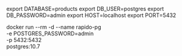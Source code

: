 export DATABASE=products
export DB_USER=postgres
export DB_PASSWORD=admin
export HOST=localhost
export PORT=5432

docker run --rm -d --name rapido-pg \
     -e POSTGRES_PASSWORD=admin \
     -p 5432:5432 \
     postgres:10.7
